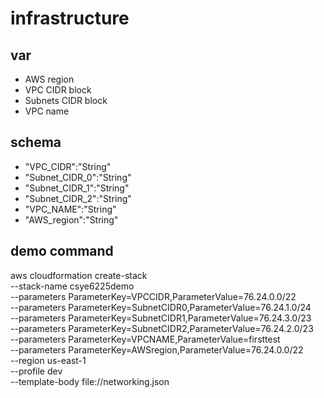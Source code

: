 # infrastructure
## var
* AWS region
* VPC CIDR block
* Subnets CIDR block
* VPC name
## schema
* "VPC_CIDR":"String"
* "Subnet_CIDR_0":"String"
* "Subnet_CIDR_1":"String"
* "Subnet_CIDR_2":"String"
* "VPC_NAME":"String"
* "AWS_region":"String"
## demo command
aws cloudformation create-stack \
  --stack-name csye6225demo \
  --parameters ParameterKey=VPCCIDR,ParameterValue=76.24.0.0/22 \
  --parameters ParameterKey=SubnetCIDR0,ParameterValue=76.24.1.0/24 \
  --parameters ParameterKey=SubnetCIDR1,ParameterValue=76.24.3.0/23 \
  --parameters ParameterKey=SubnetCIDR2,ParameterValue=76.24.2.0/23 \
  --parameters ParameterKey=VPCNAME,ParameterValue=firsttest \
  --parameters ParameterKey=AWSregion,ParameterValue=76.24.0.0/22 \
  --region us-east-1 \
  --profile dev \
  --template-body file://networking.json